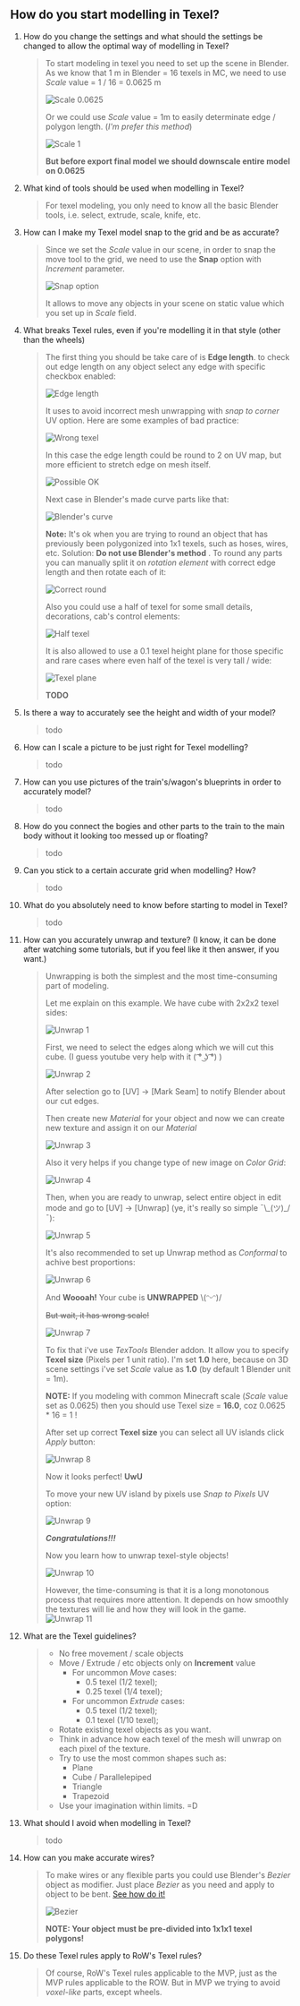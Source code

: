 ## How do you start modelling in Texel?
1. How do you change the settings and what should the settings be changed to allow the optimal way of modelling in Texel?
	> To start modeling in texel you need to set up the scene in Blender. As we know that 1 m in Blender = 16 texels in MC, we need to use _Scale_ value = 1 / 16 = 0.0625 m
	> 
	> ![_Scale 0.0625_](https://raw.githubusercontent.com/FrozeRain/mvp-guideline-resources/main/scale_0.0625.jpg)
	> 
	> Or we could use _Scale_ value = 1m to easily determinate edge / polygon length. (_I'm prefer this method_)
	> 
	> ![_Scale 1_](https://raw.githubusercontent.com/FrozeRain/mvp-guideline-resources/main/scale_1.jpg)
	> 
	> **But before export final model we should downscale entire model on 0.0625**
2. What kind of tools should be used when modelling in Texel?
	> For texel modeling, you only need to know all the basic Blender tools, i.e. select, extrude, scale, knife, etc.
3. How can I make my Texel model snap to the grid and be as accurate?
	> Since we set the _Scale_ value in our scene, in order to snap the move tool to the grid, we need to use the **Snap** option with _Increment_ parameter.
	> 
	> ![Snap option](https://raw.githubusercontent.com/FrozeRain/mvp-guideline-resources/main/snap.jpg)
	> 
	> It allows to move any objects in your scene on static value which you set up in _Scale_ field.
4. What breaks Texel rules, even if you're modelling it in that style (other than the wheels)
	> The first thing you should be take care of is **Edge length**.
	> to check out edge length on any object select any edge with specific checkbox enabled:
	> 
	> ![Edge length](https://raw.githubusercontent.com/FrozeRain/mvp-guideline-resources/main/edge_length.jpg)
	> 
	> It uses to avoid incorrect mesh unwrapping with _snap to corner_ UV option. Here are some examples of bad practice:
	> 
	> ![Wrong texel](https://raw.githubusercontent.com/FrozeRain/mvp-guideline-resources/main/wrong_texel.jpg)
	> 
	> In this case the edge length could be round to 2 on UV map, but more efficient to stretch edge on mesh itself.
	> 
	> ![Possible OK](https://cdn.discordapp.com/attachments/882193338483220521/973923309798453258/unknown.png)
	> 
	> Next case in Blender's made curve parts like that:
	> 
	> ![Blender's curve](https://cdn.discordapp.com/attachments/882193338483220521/973916915514875945/unknown.png)
	> 
	> **Note:** It's ok when you are trying to round an object that has previously been polygonized into 1x1 texels, such as hoses, wires, etc. 
	> Solution: **Do not use Blender's method** . To round any parts you can manually split it on _rotation element_ with correct edge length and then rotate each of it:
	> 
	> ![Correct round](https://cdn.discordapp.com/attachments/882193338483220521/976201781363216464/unknown.png)
	> 
	> Also you could use a half of texel for some small details, decorations, cab's control elements:
	> 
	> ![Half texel](https://raw.githubusercontent.com/FrozeRain/mvp-guideline-resources/main/half_texel.jpg)
	> 
	> It is also allowed to use a 0.1 texel height plane for those specific and rare cases where even half of the texel is very tall / wide:
	> 
	> ![Texel plane](https://raw.githubusercontent.com/FrozeRain/mvp-guideline-resources/main/plane.jpg)
	> 
	> **TODO**
5. Is there a way to accurately see the height and width of your model?
	> todo
6. How can I scale a picture to be just right for Texel modelling?
	> todo
7. How can you use pictures of the train's/wagon's blueprints in order to accurately model?
	> todo
8. How do you connect the bogies and other parts to the train to the main body without it looking too messed up or floating?
	> todo
9. Can you stick to a certain accurate grid when modelling? How?
	> todo
10. What do you absolutely need to know before starting to model in Texel? 
	> todo
11. How can you accurately unwrap and texture? (I know, it can be done after watching some tutorials, but if you feel like it then answer, if you want.)
	> Unwrapping is both the simplest and the most time-consuming part of modeling.
	>
	>  Let me explain on this example. We have cube with 2x2x2 texel sides:
	> 
	> ![Unwrap 1](https://github.com/FrozeRain/mvp-guideline-resources/blob/main/unwrap1.jpg?raw=true)
	> 
	> First, we need to select the edges along which we will cut this cube. (I guess youtube very help with it ( ͡° ͜ʖ ͡°) )
	> 
	> ![Unwrap 2](https://github.com/FrozeRain/mvp-guideline-resources/blob/main/unwrap2.jpg?raw=true)
	> 
	> After selection go to [UV] -> [Mark Seam] to notify Blender about our cut edges.
	> 
	> Then create new _Material_ for your object and now we can create new texture and assign it on our _Material_
	>
	> ![Unwrap 3](https://github.com/FrozeRain/mvp-guideline-resources/blob/main/unwrap4.jpg?raw=true)
	>
	> Also it very helps if you change type of new image on _Color Grid_:
	>
	> ![Unwrap 4](https://github.com/FrozeRain/mvp-guideline-resources/blob/main/unwrap5.jpg?raw=true)
	>
	> Then, when you are ready to unwrap, select entire object in edit mode and go to [UV] -> [Unwrap] (ye, it's really so simple ¯\\\_(ツ)_/¯):
	>
	> ![Unwrap 5](https://github.com/FrozeRain/mvp-guideline-resources/blob/main/unwrap3.jpg?raw=true)
	>
	> It's also recommended to set up Unwrap method as _Conformal_ to achive best proportions:
	>
	>![Unwrap 6](https://github.com/FrozeRain/mvp-guideline-resources/blob/main/unwrap6.jpg?raw=true)
	> 
	> And **Woooah!** Your cube is **UNWRAPPED** \\(ᵔᵕᵔ)/
	>
	>  ~~But wait, it has wrong scale!~~
	>
	>![Unwrap 7](https://github.com/FrozeRain/mvp-guideline-resources/blob/main/unwrap7.jpg?raw=true)
	>
	> To fix that i've use _TexTools_ Blender addon. It allow you to specify **Texel size** (Pixels per 1 unit ratio). I'm set **1.0** here, because on 3D scene settings i've set _Scale_ value as **1.0** (by default 1 Blender unit = 1m). 
	>
	>  **NOTE:** If you modeling with common Minecraft scale (_Scale_ value set as 0.0625) then you should use Texel size = **16.0**, coz 0.0625 * 16 = 1 !
	>
	>  After set up correct **Texel size** you can select all UV islands click _Apply_ button:
	> 
	> ![Unwrap 8](https://github.com/FrozeRain/mvp-guideline-resources/blob/main/unwrap8.jpg?raw=true)
	>
	> Now it looks perfect! **UwU**
	>
	>  To move your new UV island by pixels use _Snap to Pixels_ UV option:
	>
	>![Unwrap 9](https://github.com/FrozeRain/mvp-guideline-resources/blob/main/unwrap9.jpg?raw=true)
	>
	> ***Congratulations!!!*** 
	>
	>  Now you learn how to unwrap texel-style objects! 
	>
	>![Unwrap 10](https://github.com/FrozeRain/mvp-guideline-resources/blob/main/unwrap10.jpg?raw=true)
	> 
	> However, the time-consuming is that it is a long monotonous process that requires more attention. It depends on how smoothly the textures will lie and how they will look in the game.
	> ![Unwrap 11](https://github.com/FrozeRain/mvp-guideline-resources/blob/main/chad.jpg?raw=true)
12. What are the Texel guidelines?
	> - No free movement / scale objects
	> - Move / Extrude / etc objects only on **Increment** value
	>   - For uncommon _Move_ cases:
	>     + 0.5 texel (1/2 texel);
	>     + 0.25 texel (1/4 texel);
	>   - For uncommon _Extrude_ cases:
	>     + 0.5 texel (1/2 texel);
	>     + 0.1 texel (1/10 texel);
	> - Rotate existing texel objects as you want.
	> - Think in advance how each texel of the mesh will unwrap on each pixel of the texture.
	> - Try to use the most common shapes such as:
	>   - Plane
	>   - Cube / Parallelepiped
	>   - Triangle
	>   - Trapezoid
	> - Use your imagination within limits. =D
13. What should I avoid when modelling in Texel?
	> todo
14. How can you make accurate wires?
	> To make wires or any flexible parts you could use Blender's _Bezier_ object as modifier. Just place _Bezier_ as you need and apply to object to be bent. [See how do it!](https://www.youtube.com/watch?v=oHkzyH9dpv4&ab_channel=GamemakerGameProgrammingCourse)
	> 
	> ![Bezier](https://raw.githubusercontent.com/FrozeRain/mvp-guideline-resources/main/bezier.jpg)
	> 
	> **NOTE: Your object must be pre-divided into 1x1x1 texel polygons!**
15. Do these Texel rules apply to RoW's Texel rules?
	> Of course, RoW's Texel rules applicable to the MVP, just as the MVP rules applicable to the ROW. But in MVP we trying to avoid _voxel-like_ parts, except wheels.
